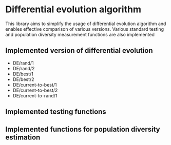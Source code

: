 # Differential evolution algorithm
This library aims to simplify the usage of differential evolution algorithm and enables effective comparison of various versions.
Various standard testing and population diversity measurement functions are also implemented 

## Implemented version of differential evolution
- DE/rand/1
- DE/rand/2
- DE/best/1
- DE/best/2
- DE/current-to-best/1
- DE/current-to-best/2
- DE/current-to-rand/1

## Implemented testing functions


## Implemented functions for population diversity estimation

